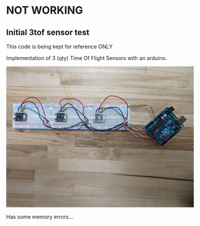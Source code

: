 # NOT WORKING

## Initial 3tof sensor test

This code is being kept for reference ONLY

Implementation of 3 (qty) Time Of Flight Sensors with an arduino.

![pic](./img/3tof.jpg)

Has some memory errors...

